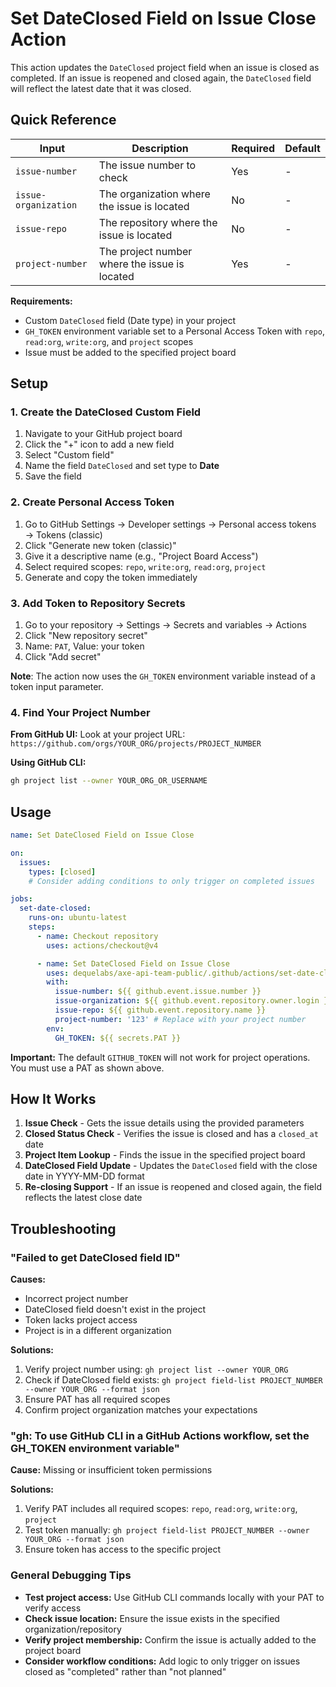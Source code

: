 # Set DateClosed Field on Issue Close Action

This action updates the `DateClosed` project field when an issue is closed as completed. If an issue is reopened and closed again, the `DateClosed` field will reflect the latest date that it was closed.

## Quick Reference

| Input                | Description                                   | Required | Default |
| -------------------- | --------------------------------------------- | -------- | ------- |
| `issue-number`       | The issue number to check                     | Yes      | -       |
| `issue-organization` | The organization where the issue is located   | No       | -       |
| `issue-repo`         | The repository where the issue is located     | No       | -       |
| `project-number`     | The project number where the issue is located | Yes      | -       |

**Requirements:**

- Custom `DateClosed` field (Date type) in your project
- `GH_TOKEN` environment variable set to a Personal Access Token with `repo`, `read:org`, `write:org`, and `project` scopes
- Issue must be added to the specified project board

## Setup

### 1. Create the DateClosed Custom Field

1. Navigate to your GitHub project board
2. Click the "+" icon to add a new field
3. Select "Custom field"
4. Name the field `DateClosed` and set type to **Date**
5. Save the field

### 2. Create Personal Access Token

1. Go to GitHub Settings → Developer settings → Personal access tokens → Tokens (classic)
2. Click "Generate new token (classic)"
3. Give it a descriptive name (e.g., "Project Board Access")
4. Select required scopes: `repo`, `write:org`, `read:org`, `project`
5. Generate and copy the token immediately

### 3. Add Token to Repository Secrets

1. Go to your repository → Settings → Secrets and variables → Actions
2. Click "New repository secret"
3. Name: `PAT`, Value: your token
4. Click "Add secret"

**Note**: The action now uses the `GH_TOKEN` environment variable instead of a token input parameter.

### 4. Find Your Project Number

**From GitHub UI:** Look at your project URL: `https://github.com/orgs/YOUR_ORG/projects/PROJECT_NUMBER`

**Using GitHub CLI:**

```bash
gh project list --owner YOUR_ORG_OR_USERNAME
```

## Usage

```yaml
name: Set DateClosed Field on Issue Close

on:
  issues:
    types: [closed]
    # Consider adding conditions to only trigger on completed issues

jobs:
  set-date-closed:
    runs-on: ubuntu-latest
    steps:
      - name: Checkout repository
        uses: actions/checkout@v4

      - name: Set DateClosed Field on Issue Close
        uses: dequelabs/axe-api-team-public/.github/actions/set-date-closed-field-v1@main
        with:
          issue-number: ${{ github.event.issue.number }}
          issue-organization: ${{ github.event.repository.owner.login }}
          issue-repo: ${{ github.event.repository.name }}
          project-number: '123' # Replace with your project number
        env:
          GH_TOKEN: ${{ secrets.PAT }}
```

**Important:** The default `GITHUB_TOKEN` will not work for project operations. You must use a PAT as shown above.

## How It Works

1. **Issue Check** - Gets the issue details using the provided parameters
2. **Closed Status Check** - Verifies the issue is closed and has a `closed_at` date
3. **Project Item Lookup** - Finds the issue in the specified project board
4. **DateClosed Field Update** - Updates the `DateClosed` field with the close date in YYYY-MM-DD format
5. **Re-closing Support** - If an issue is reopened and closed again, the field reflects the latest close date

## Troubleshooting

### "Failed to get DateClosed field ID"

**Causes:**

- Incorrect project number
- DateClosed field doesn't exist in the project
- Token lacks project access
- Project is in a different organization

**Solutions:**

1. Verify project number using: `gh project list --owner YOUR_ORG`
2. Check if DateClosed field exists: `gh project field-list PROJECT_NUMBER --owner YOUR_ORG --format json`
3. Ensure PAT has all required scopes
4. Confirm project organization matches your expectations

### "gh: To use GitHub CLI in a GitHub Actions workflow, set the GH_TOKEN environment variable"

**Cause:** Missing or insufficient token permissions

**Solutions:**

1. Verify PAT includes all required scopes: `repo`, `read:org`, `write:org`, `project`
2. Test token manually: `gh project field-list PROJECT_NUMBER --owner YOUR_ORG --format json`
3. Ensure token has access to the specific project

### General Debugging Tips

- **Test project access:** Use GitHub CLI commands locally with your PAT to verify access
- **Check issue location:** Ensure the issue exists in the specified organization/repository
- **Verify project membership:** Confirm the issue is actually added to the project board
- **Consider workflow conditions:** Add logic to only trigger on issues closed as "completed" rather than "not planned"
